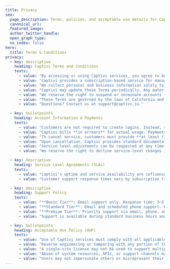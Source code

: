 ```yaml
---
title: Privacy
seo:
  page_description: Terms, policies, and acceptable use details for Captivi's managed Wi-Fi guest access platform.
  canonical_url: 
  featured_image: 
  author_twitter_handle: 
  open_graph_type:
  no_index: false
hero:
  title: Terms & Conditions
privacy:
  - key: descriptive
    heading: Captivi Terms and Conditions
    texts:
      - value: "By accessing or using Captivi services, you agree to be bound by these Terms and Conditions. If you do not agree, you may not use the service."
      - value: "Captivi provides a subscription-based service for managed guest Wi-Fi authorization and integration with third-party systems (e.g., UniFi, Square). Use of the service requires limited access—typically API tokens—shared during onboarding."
      - value: "We collect personal and business information solely to support account setup, functionality, and communication. This data is never sold or shared with third parties for marketing and is handled with industry-standard security practices."
      - value: "Captivi may update these Terms periodically. Any material changes will be communicated via email or written notice."
      - value: "We reserve the right to suspend or terminate accounts for violations of these Terms or for non-payment."
      - value: "These Terms are governed by the laws of California and the United States, without regard to conflict-of-law provisions."
      - value: "Questions? Contact us at support@captivi.io."

  - key: bulletpoints
    heading: Account Information & Payments
    texts:
      - value: "Customers are not required to create logins. Instead, service activation depends on sharing appropriate API access during onboarding."
      - value: "Captivi bills **in arrears** for actual usage. Payments may be submitted via secure invoicing, verified phone transactions, or another mutually agreed method."
      - value: "To cancel service, customers must provide **at least five (5) business days** written notice before the desired termination date. Final invoices will include any prorated charges through the termination date."
      - value: "Upon cancellation, Captivi provides standard documentation for removing integrations. Customers may purchase a turndown package (maximum $500/site) to have Captivi remove all customizations. Security recommendations may be retained if desired."
      - value: "Service level adjustments can be requested at any time. Changes typically take effect at the **start of the next billing cycle**. In urgent situations, Captivi may apply changes mid-cycle at its discretion."
      - value: "We reserve the right to decline service-level changes if such requests are excessive or disruptive. A written explanation will be provided within five (5) business days."

  - key: descriptive
    heading: Service Level Agreements (SLAs)
    texts:
      - value: "Captivi’s uptime and service availability are influenced by upstream providers, including UniFi, Square, and your local ISP. As such, we do not provide formal uptime guarantees beyond those of our partners."
      - value: "Customer support response times vary by subscription tier. Non-critical support requests will receive a response within **5 business days or less**. Critical issues will be escalated based on severity."

  - key: descriptive
    heading: Support Policy
    texts:
      - value: "**Basic Tier**: Email support only. Response time: 3–5 business days."
      - value: "**Standard Tier**: Email and scheduled phone support. Response time: 1–3 business days."
      - value: "**Premium Tier**: Priority support via email, phone, and optionally Slack. Response time: within 1 business day."
      - value: "Support is available during standard business hours and must come from authorized account contacts. Captivi reserves the right to prioritize support based on business impact."

  - key: bulletpoints
    heading: Acceptable Use Policy (AUP)
    texts:
      - value: "Use of Captivi services must comply with all applicable laws. Illegal activity is strictly prohibited."
      - value: "Reverse engineering or tampering with any portion of the Captivi platform is not allowed."
      - value: "A single-site license may not be used to support multiple independent sites without written approval."
      - value: "Abuse of system resources, APIs, or support channels may result in rate limits or termination."
      - value: "Users may not impersonate others or misrepresent their affiliation with Captivi."
---
```


